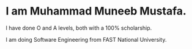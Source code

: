 # I am Muhammad Muneeb Mustafa.

I have done O and A levels, both with a 100% scholarship.

I am doing Software Engineering from FAST National University.
